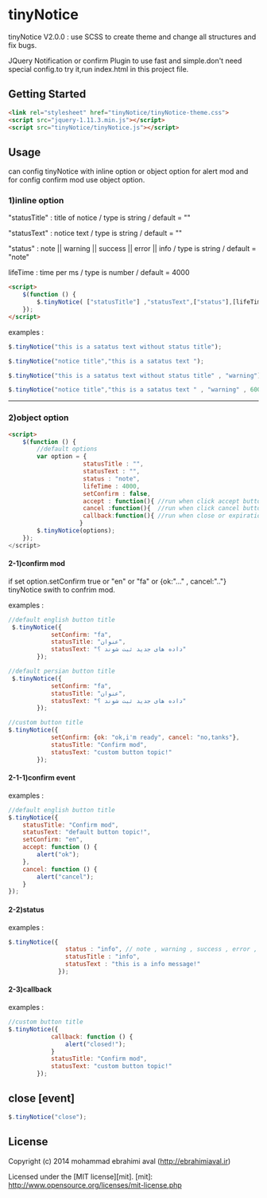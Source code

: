 # tinyNotice
tinyNotice V2.0.0 : use SCSS to create theme and change all structures and fix bugs.

JQuery Notification or confirm Plugin to use fast and simple.don't need special config.to try it,run index.html in this project file.


## Getting Started

```html
<link rel="stylesheet" href="tinyNotice/tinyNotice-theme.css">
<script src="jquery-1.11.3.min.js"></script>
<script src="tinyNotice/tinyNotice.js"></script>
```


## Usage ##
can config tinyNotice with inline option or object option for alert mod and for config confirm mod use object option.


### 1)inline option ###

"statusTitle" : title of notice / type is string / default = ""

"statusText" : notice text / type is string / default = ""

"status" : note || warning || success || error || info / type is string / default = "note"

lifeTime : time per ms / type is number / default = 4000

```html
<script>
	$(function () {
		$.tinyNotice( ["statusTitle"] ,"statusText",["status"],[lifeTime]);
	});
</script>
```

examples :
```js
$.tinyNotice("this is a satatus text without status title");
```
```js
$.tinyNotice("notice title","this is a satatus text ");
```
```js
$.tinyNotice("this is a satatus text without status title" , "warning");
```
```js
$.tinyNotice("notice title","this is a satatus text " , "warning" , 6000);
```
--------------------------------------------------------------------------------

### 2)object option ###

```html
<script>
	$(function () {
	    //default options
	    var option = {
                     statusTitle : "",
                     statusText : "",
                     status : "note",
                     lifeTime : 4000,
                     setConfirm : false,
                     accept : function(){ //run when click accept button },
                     cancel :function(){  //run when click cancel button }
                     callback:function(){ //run when close or expiration lifeTime}
                    }
		$.tinyNotice(options);
	});
</script>
```

#### 2-1)confirm mod ####
 if set option.setConfirm true or "en" or "fa" or {ok:"..." , cancel:".."} tinyNotice swith to confrim mod.

examples :
```js
//default english button title
 $.tinyNotice({
            setConfirm: "fa",
            statusTitle: "عنوان",
            statusText: "داده های جدید ثبت شوند ؟"
        });
```
```js
//default persian button title
 $.tinyNotice({
            setConfirm: "fa",
            statusTitle: "عنوان",
            statusText: "داده های جدید ثبت شوند ؟"
        });
```
```js
//custom button title
$.tinyNotice({
            setConfirm: {ok: "ok,i'm ready", cancel: "no,tanks"},
            statusTitle: "Confirm mod",
            statusText: "custom button topic!"
        });
```

#### 2-1-1)confirm event ####
examples :
```js
//default english button title
$.tinyNotice({
    statusTitle: "Confirm mod",
    statusText: "default button topic!",
    setConfirm: "en",
    accept: function () {
        alert("ok");
    },
    cancel: function () {
        alert("cancel");
    }
});

```


#### 2-2)status ####
examples : 
```js
$.tinyNotice({
          	    status : "info", // note , warning , success , error , info
                statusTitle : "info",
                statusText : "this is a info message!"
              });
```

#### 2-3)callback ####
examples :
```js
//custom button title
$.tinyNotice({
            callback: function () {
                alert("closed!");
            }
            statusTitle: "Confirm mod",
            statusText: "custom button topic!"
        });
```

## close [event] ##
```js
$.tinyNotice("close");
```

## License ##
Copyright (c) 2014 mohammad ebrahimi aval (http://ebrahimiaval.ir)

Licensed under the [MIT license][mit].
[mit]: http://www.opensource.org/licenses/mit-license.php

